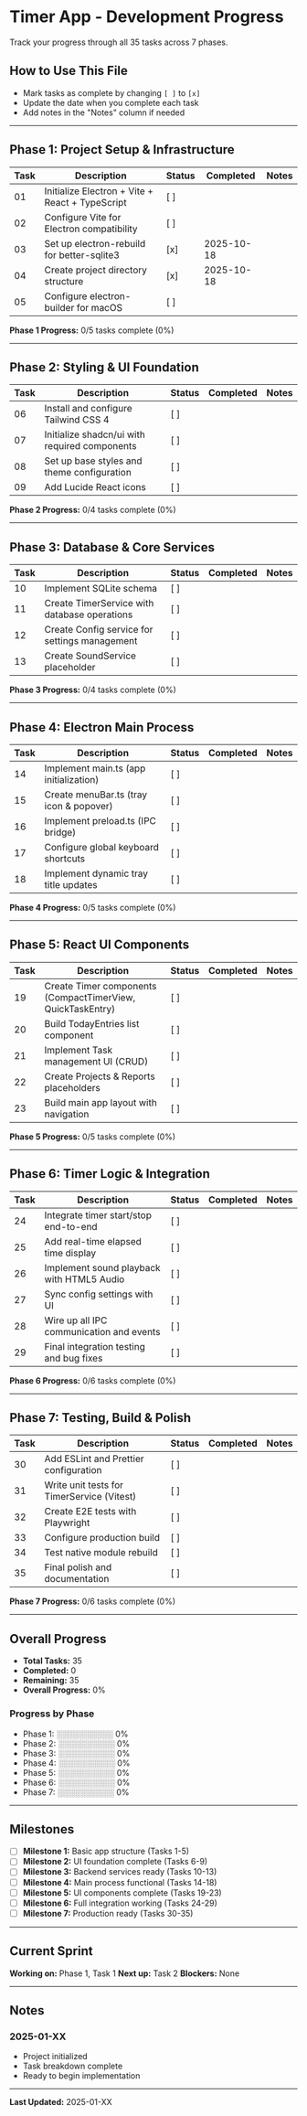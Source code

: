 # Timer App - Development Progress

Track your progress through all 35 tasks across 7 phases.

## How to Use This File
- Mark tasks as complete by changing `[ ]` to `[x]`
- Update the date when you complete each task
- Add notes in the "Notes" column if needed

---

## Phase 1: Project Setup & Infrastructure

| Task | Description | Status | Completed | Notes |
|------|-------------|--------|-----------|-------|
| 01 | Initialize Electron + Vite + React + TypeScript | [ ] | | |
| 02 | Configure Vite for Electron compatibility | [ ] | | |
| 03 | Set up electron-rebuild for better-sqlite3 | [x] | 2025-10-18 | | |
| 04 | Create project directory structure | [x] | 2025-10-18 | | |
| 05 | Configure electron-builder for macOS | [ ] | | |

**Phase 1 Progress:** 0/5 tasks complete (0%)

---

## Phase 2: Styling & UI Foundation

| Task | Description | Status | Completed | Notes |
|------|-------------|--------|-----------|-------|
| 06 | Install and configure Tailwind CSS 4 | [ ] | | |
| 07 | Initialize shadcn/ui with required components | [ ] | | |
| 08 | Set up base styles and theme configuration | [ ] | | |
| 09 | Add Lucide React icons | [ ] | | |

**Phase 2 Progress:** 0/4 tasks complete (0%)

---

## Phase 3: Database & Core Services

| Task | Description | Status | Completed | Notes |
|------|-------------|--------|-----------|-------|
| 10 | Implement SQLite schema | [ ] | | |
| 11 | Create TimerService with database operations | [ ] | | |
| 12 | Create Config service for settings management | [ ] | | |
| 13 | Create SoundService placeholder | [ ] | | |

**Phase 3 Progress:** 0/4 tasks complete (0%)

---

## Phase 4: Electron Main Process

| Task | Description | Status | Completed | Notes |
|------|-------------|--------|-----------|-------|
| 14 | Implement main.ts (app initialization) | [ ] | | |
| 15 | Create menuBar.ts (tray icon & popover) | [ ] | | |
| 16 | Implement preload.ts (IPC bridge) | [ ] | | |
| 17 | Configure global keyboard shortcuts | [ ] | | |
| 18 | Implement dynamic tray title updates | [ ] | | |

**Phase 4 Progress:** 0/5 tasks complete (0%)

---

## Phase 5: React UI Components

| Task | Description | Status | Completed | Notes |
|------|-------------|--------|-----------|-------|
| 19 | Create Timer components (CompactTimerView, QuickTaskEntry) | [ ] | | |
| 20 | Build TodayEntries list component | [ ] | | |
| 21 | Implement Task management UI (CRUD) | [ ] | | |
| 22 | Create Projects & Reports placeholders | [ ] | | |
| 23 | Build main app layout with navigation | [ ] | | |

**Phase 5 Progress:** 0/5 tasks complete (0%)

---

## Phase 6: Timer Logic & Integration

| Task | Description | Status | Completed | Notes |
|------|-------------|--------|-----------|-------|
| 24 | Integrate timer start/stop end-to-end | [ ] | | |
| 25 | Add real-time elapsed time display | [ ] | | |
| 26 | Implement sound playback with HTML5 Audio | [ ] | | |
| 27 | Sync config settings with UI | [ ] | | |
| 28 | Wire up all IPC communication and events | [ ] | | |
| 29 | Final integration testing and bug fixes | [ ] | | |

**Phase 6 Progress:** 0/6 tasks complete (0%)

---

## Phase 7: Testing, Build & Polish

| Task | Description | Status | Completed | Notes |
|------|-------------|--------|-----------|-------|
| 30 | Add ESLint and Prettier configuration | [ ] | | |
| 31 | Write unit tests for TimerService (Vitest) | [ ] | | |
| 32 | Create E2E tests with Playwright | [ ] | | |
| 33 | Configure production build | [ ] | | |
| 34 | Test native module rebuild | [ ] | | |
| 35 | Final polish and documentation | [ ] | | |

**Phase 7 Progress:** 0/6 tasks complete (0%)

---

## Overall Progress

- **Total Tasks:** 35
- **Completed:** 0
- **Remaining:** 35
- **Overall Progress:** 0%

### Progress by Phase
- Phase 1: ░░░░░░░░░░ 0%
- Phase 2: ░░░░░░░░░░ 0%
- Phase 3: ░░░░░░░░░░ 0%
- Phase 4: ░░░░░░░░░░ 0%
- Phase 5: ░░░░░░░░░░ 0%
- Phase 6: ░░░░░░░░░░ 0%
- Phase 7: ░░░░░░░░░░ 0%

---

## Milestones

- [ ] **Milestone 1:** Basic app structure (Tasks 1-5)
- [ ] **Milestone 2:** UI foundation complete (Tasks 6-9)
- [ ] **Milestone 3:** Backend services ready (Tasks 10-13)
- [ ] **Milestone 4:** Main process functional (Tasks 14-18)
- [ ] **Milestone 5:** UI components complete (Tasks 19-23)
- [ ] **Milestone 6:** Full integration working (Tasks 24-29)
- [ ] **Milestone 7:** Production ready (Tasks 30-35)

---

## Current Sprint

**Working on:** Phase 1, Task 1
**Next up:** Task 2
**Blockers:** None

---

## Notes

### 2025-01-XX
- Project initialized
- Task breakdown complete
- Ready to begin implementation

---

**Last Updated:** 2025-01-XX
